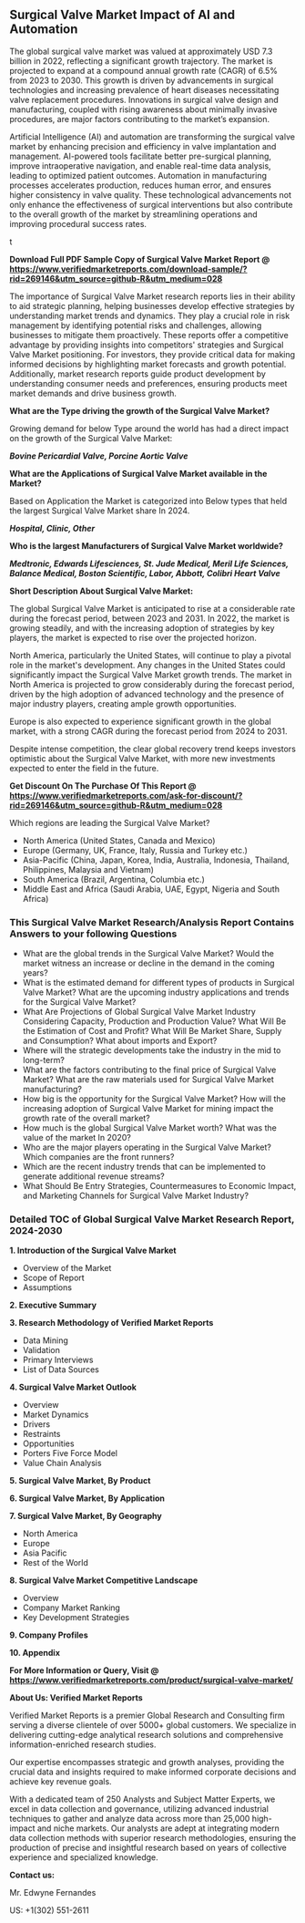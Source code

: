 <h2>Surgical Valve Market Impact of AI and Automation</h2><p>The global surgical valve market was valued at approximately USD 7.3 billion in 2022, reflecting a significant growth trajectory. The market is projected to expand at a compound annual growth rate (CAGR) of 6.5% from 2023 to 2030. This growth is driven by advancements in surgical technologies and increasing prevalence of heart diseases necessitating valve replacement procedures. Innovations in surgical valve design and manufacturing, coupled with rising awareness about minimally invasive procedures, are major factors contributing to the market’s expansion.</p><p>Artificial Intelligence (AI) and automation are transforming the surgical valve market by enhancing precision and efficiency in valve implantation and management. AI-powered tools facilitate better pre-surgical planning, improve intraoperative navigation, and enable real-time data analysis, leading to optimized patient outcomes. Automation in manufacturing processes accelerates production, reduces human error, and ensures higher consistency in valve quality. These technological advancements not only enhance the effectiveness of surgical interventions but also contribute to the overall growth of the market by streamlining operations and improving procedural success rates.</p>t</p><p id="" class=""><strong>Download Full PDF Sample Copy of Surgical Valve Market Report @ <a href="https://www.verifiedmarketreports.com/download-sample/?rid=269146&utm_source=github-R&utm_medium=028" target="_blank">https://www.verifiedmarketreports.com/download-sample/?rid=269146&utm_source=github-R&utm_medium=028</a></strong></p><p>The importance of&nbsp;Surgical Valve Market research reports lies in their ability to aid strategic planning, helping businesses develop effective strategies by understanding market trends and dynamics. They play a crucial role in risk management by identifying potential risks and challenges, allowing businesses to mitigate them proactively. These reports offer a competitive advantage by providing insights into competitors' strategies and Surgical Valve Market positioning. For investors, they provide critical data for making informed decisions by highlighting market forecasts and growth potential. Additionally, market research reports guide product development by understanding consumer needs and preferences, ensuring products meet market demands and drive business growth.</p><p><strong>What are the&nbsp;Type driving the growth of the Surgical Valve Market?</strong></p><p id="" class="">Growing demand for below Type around the world has had a direct impact on the growth of the Surgical Valve Market:</p><em><strong>Bovine Pericardial Valve, Porcine Aortic Valve</strong></em></p><strong>What are the&nbsp;Applications&nbsp;of Surgical Valve Market available in the Market?</strong></p><p id="" class="">Based on Application the Market is categorized into Below types that held the largest Surgical Valve Market share In 2024.</p><em><strong>Hospital, Clinic, Other</strong></em></p><strong>Who is the largest Manufacturers of Surgical Valve Market worldwide?</strong></p><p><em><strong>Medtronic, Edwards Lifesciences, St. Jude Medical, Meril Life Sciences, Balance Medical, Boston Scientific, Labor, Abbott, Colibri Heart Valve</strong></em></p><p id="" class=""><strong>Short Description About Surgical Valve Market:</strong></p><p>The global Surgical Valve Market is anticipated to rise at a considerable rate during the forecast period, between 2023 and 2031. In 2022, the market is growing steadily, and with the increasing adoption of strategies by key players, the market is expected to rise over the projected horizon.</p><p>North America, particularly the United States, will continue to play a pivotal role in the market's development. Any changes in the United States could significantly impact the Surgical Valve Market growth trends. The market in North America is projected to grow considerably during the forecast period, driven by the high adoption of advanced technology and the presence of major industry players, creating ample growth opportunities.</p><p>Europe is also expected to experience significant growth in the global market, with a strong CAGR during the forecast period from 2024 to 2031.</p><p>Despite intense competition, the clear global recovery trend keeps investors optimistic about the Surgical Valve Market, with more new investments expected to enter the field in the future.</p><p id="" class=""><strong>Get Discount On The Purchase Of This Report @ <a href="https://www.verifiedmarketreports.com/ask-for-discount/?rid=269146&utm_source=github-R&utm_medium=028" target="_blank">https://www.verifiedmarketreports.com/ask-for-discount/?rid=269146&utm_source=github-R&utm_medium=028</a></strong></p>Which regions are leading the Surgical Valve Market?</p><ul><li>North America (United States, Canada and Mexico)</li><li>Europe (Germany, UK, France, Italy, Russia and Turkey etc.)</li><li>Asia-Pacific (China, Japan, Korea, India, Australia, Indonesia, Thailand, Philippines, Malaysia and Vietnam)</li><li>South America (Brazil, Argentina, Columbia etc.)</li><li>Middle East and Africa (Saudi Arabia, UAE, Egypt, Nigeria and South Africa)</li></ul><h3 id="" class="">This Surgical Valve Market Research/Analysis Report Contains Answers to your following Questions</h3><ul><li>What are the global trends in the Surgical Valve Market? Would the market witness an increase or decline in the demand in the coming years?</li><li>What is the estimated demand for different types of products in Surgical Valve Market? What are the upcoming industry applications and trends for the Surgical Valve Market?</li><li>What Are Projections of Global Surgical Valve Market Industry Considering Capacity, Production and Production Value? What Will Be the Estimation of Cost and Profit? What Will Be Market Share, Supply and Consumption? What about imports and Export?</li><li>Where will the strategic developments take the industry in the mid to long-term?</li><li>What are the factors contributing to the final price of Surgical Valve Market? What are the raw materials used for Surgical Valve Market manufacturing?</li><li>How big is the opportunity for the Surgical Valve Market? How will the increasing adoption of Surgical Valve Market for mining impact the growth rate of the overall market?</li><li>How much is the global Surgical Valve Market worth? What was the value of the market In 2020?</li><li>Who are the major players operating in the Surgical Valve Market? Which companies are the front runners?</li><li>Which are the recent industry trends that can be implemented to generate additional revenue streams?</li><li>What Should Be Entry Strategies, Countermeasures to Economic Impact, and Marketing Channels for Surgical Valve Market Industry?</li></ul><h3 id="" class="">Detailed TOC of Global Surgical Valve Market Research Report, 2024-2030</h3><p id="" class=""><strong>1. Introduction of the Surgical Valve Market</strong></p><ul><li>Overview of the Market</li><li>Scope of Report</li><li>Assumptions</li></ul><p id="" class=""><strong>2. Executive Summary</strong></p><p id="" class=""><strong>3. Research Methodology of Verified Market Reports</strong></p><ul><li>Data Mining</li><li>Validation</li><li>Primary Interviews</li><li>List of Data Sources</li></ul><p id="" class=""><strong>4. Surgical Valve Market Outlook</strong></p><ul><li>Overview</li><li>Market Dynamics</li><li>Drivers</li><li>Restraints</li><li>Opportunities</li><li>Porters Five Force Model</li><li>Value Chain Analysis</li></ul><p id="" class=""><strong>5. Surgical Valve Market, By Product</strong></p><p id="" class=""><strong>6. Surgical Valve Market, By Application</strong></p><p id="" class=""><strong>7. Surgical Valve Market, By Geography</strong></p><ul><li>North America</li><li>Europe</li><li>Asia Pacific</li><li>Rest of the World</li></ul><p id="" class=""><strong>8. Surgical Valve Market Competitive Landscape</strong></p><ul><li>Overview</li><li>Company Market Ranking</li><li>Key Development Strategies</li></ul><p id="" class=""><strong>9. Company Profiles</strong></p><p id="" class=""><strong>10. Appendix</strong></p><p id="" class=""><strong>For More Information or Query, Visit @ <a href="https://www.verifiedmarketreports.com/product/surgical-valve-market/" target="_blank">https://www.verifiedmarketreports.com/product/surgical-valve-market/</a></strong></p><p id="" class=""><strong>About Us: Verified Market Reports</strong></p><p id="" class="">Verified Market Reports is a premier Global Research and Consulting firm serving a diverse clientele of over 5000+ global customers. We specialize in delivering cutting-edge analytical research solutions and comprehensive information-enriched research studies.</p><p id="" class="">Our expertise encompasses strategic and growth analyses, providing the crucial data and insights required to make informed corporate decisions and achieve key revenue goals.</p><p id="" class="">With a dedicated team of 250 Analysts and Subject Matter Experts, we excel in data collection and governance, utilizing advanced industrial techniques to gather and analyze data across more than 25,000 high-impact and niche markets. Our analysts are adept at integrating modern data collection methods with superior research methodologies, ensuring the production of precise and insightful research based on years of collective experience and specialized knowledge.</p><p id="" class=""><strong>Contact us:</strong></p><p id="" class="">Mr. Edwyne Fernandes</p><p id="" class="">US: +1(302) 551-2611</p>